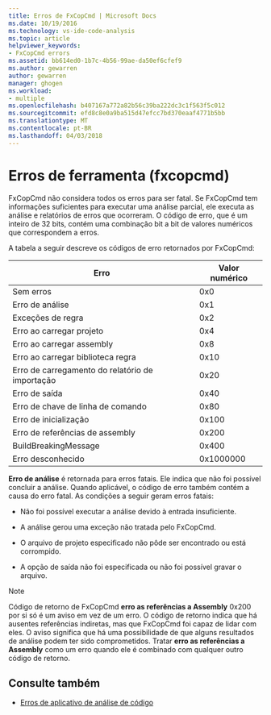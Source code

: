 ```yaml
---
title: Erros de FxCopCmd | Microsoft Docs
ms.date: 10/19/2016
ms.technology: vs-ide-code-analysis
ms.topic: article
helpviewer_keywords:
- FxCopCmd errors
ms.assetid: bb614ed0-1b7c-4b56-99ae-da50ef6cfef9
ms.author: gewarren
author: gewarren
manager: ghogen
ms.workload:
- multiple
ms.openlocfilehash: b407167a772a82b56c39ba222dc3c1f563f5c012
ms.sourcegitcommit: efd8c8e0a9ba515d47efcc7bd370eaaf4771b5bb
ms.translationtype: MT
ms.contentlocale: pt-BR
ms.lasthandoff: 04/03/2018
---
```

# <a name="fxcopcmd-tool-errors"></a>Erros de ferramenta (fxcopcmd)

FxCopCmd não considera todos os erros para ser fatal. Se FxCopCmd tem informações suficientes para executar uma análise parcial, ele executa as análise e relatórios de erros que ocorreram. O código de erro, que é um inteiro de 32 bits, contém uma combinação bit a bit de valores numéricos que correspondem a erros.

A tabela a seguir descreve os códigos de erro retornados por FxCopCmd:

|Erro|Valor numérico|
|-----------|-------------------|
|Sem erros|0x0|
|Erro de análise|0x1|
|Exceções de regra|0x2|
|Erro ao carregar projeto|0x4|
|Erro ao carregar assembly|0x8|
|Erro ao carregar biblioteca regra|0x10|
|Erro de carregamento do relatório de importação|0x20|
|Erro de saída|0x40|
|Erro de chave de linha de comando|0x80|
|Erro de inicialização|0x100|
|Erro de referências de assembly|0x200|
|BuildBreakingMessage|0x400|
|Erro desconhecido|0x1000000|

**Erro de análise** é retornada para erros fatais. Ele indica que não foi possível concluir a análise. Quando aplicável, o código de erro também contém a causa do erro fatal. As condições a seguir geram erros fatais:

- Não foi possível executar a análise devido à entrada insuficiente.

- A análise gerou uma exceção não tratada pelo FxCopCmd.

- O arquivo de projeto especificado não pôde ser encontrado ou está corrompido.

- A opção de saída não foi especificada ou não foi possível gravar o arquivo.

> [!NOTE]
> Código de retorno de FxCopCmd **erro as referências a Assembly** 0x200 por si só é um aviso em vez de um erro. O código de retorno indica que há ausentes referências indiretas, mas que FxCopCmd foi capaz de lidar com eles. O aviso significa que há uma possibilidade de que alguns resultados de análise podem ter sido comprometidos. Tratar **erro as referências a Assembly** como um erro quando ele é combinado com qualquer outro código de retorno.

## <a name="see-also"></a>Consulte também

- [Erros de aplicativo de análise de código](../code-quality/code-analysis-application-errors.md)